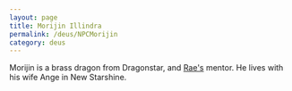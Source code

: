 ```yaml
---
layout: page
title: Morijin Illindra
permalink: /deus/NPCMorijin
category: deus
---
```

Morijin is a brass dragon from Dragonstar, and [Rae's](CharPublicEva) mentor. He lives with his wife Ange in New Starshine.
